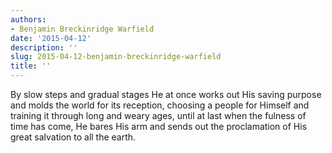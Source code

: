 ```yaml
---
authors:
- Benjamin Breckinridge Warfield
date: '2015-04-12'
description: ''
slug: 2015-04-12-benjamin-breckinridge-warfield
title: ''
---
```

By slow steps and gradual stages He at once works out His saving purpose and molds the world for its reception, choosing a people for Himself and training it through long and weary ages, until at last when the fulness of time has come, He bares His arm and sends out the proclamation of His great salvation to all the earth.




